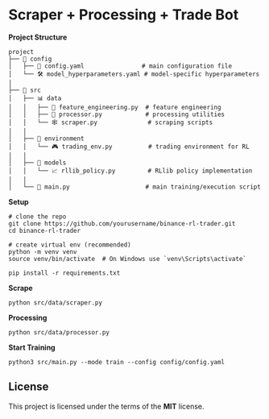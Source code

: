 Scraper + Processing + Trade Bot
================================

**Project Structure**
```
project
├── 📁 config
│   ├── 🔧 config.yaml                # main configuration file
│   └── 🛠️ model_hyperparameters.yaml # model-specific hyperparameters
│
├── 📂 src
│   ├── 📊 data
│   │   ├── 🧮 feature_engineering.py  # feature engineering
│   │   ├── 🔬 processor.py            # processing utilities
│   │   └── 🕸️ scraper.py              # scraping scripts
│   │
│   ├── 🤖 environment
│   │   └── 🎮 trading_env.py          # trading environment for RL
│   │
│   ├── 🧠 models
│   │   └── 📈 rllib_policy.py         # RLlib policy implementation
│   │
│   └── 🚀 main.py                     # main training/execution script
```

**Setup**
```
# clone the repo
git clone https://github.com/yourusername/binance-rl-trader.git
cd binance-rl-trader

# create virtual env (recommended)
python -m venv venv
source venv/bin/activate  # On Windows use `venv\Scripts\activate`

pip install -r requirements.txt
```

**Scrape**
```
python src/data/scraper.py
```

**Processing**
```
python src/data/processor.py
```

**Start Training**
```
python3 src/main.py --mode train --config config/config.yaml
```

## License
This project is licensed under the terms of the **MIT** license.
